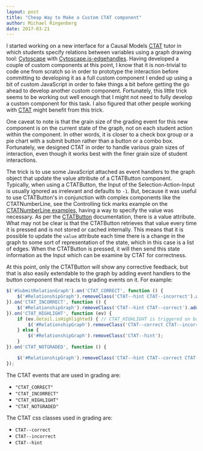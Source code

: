 ```yaml
---
layout: post
title: "Cheap Way to Make a Custom CTAT component"
author: Michael Ringenberg
date: 2017-03-21
---
```

I started working on a new interface for a Causal Models
[CTAT](https://github.com/CMUCTAT/CTAT/) tutor in which
students specify relations between variables using a graph drawing tool:
[Cytoscape](http://js.cytoscape.org/) with
[Cytoscape.js-edgehandles](https://github.com/cytoscape/cytoscape.js-edgehandles).
Having developed a couple of custom components at this point, I know
that it is non-trivial to code one from scratch so in order to
prototype the interaction before committing to developing it as a full
custom component I ended up using a bit of custom JavaScript in order
to fake things a bit before getting the go ahead to develop another
custom component. Fortunately, this little trick seems to be working
out well enough that I might not need to fully develop a custom
component for this task. I also figured that other people working with
[CTAT](https://github.com/CMUCTAT/CTAT/) might benefit from this trick.

One caveat to note is that the grain size of the grading event for
this new component is on the current state of the graph, not on each
student action within the component. In other words, it is closer to a
check box group or a pie chart with a submit button rather than a
button or a combo box. Fortunately, we designed CTAT in order to
handle various grain sizes of interaction, even though it works best
with the finer grain size of student interactions.

The trick is to use some JavaScript attached as event handlers to the
graph object that update the value attribute of a CTATButton
component. Typically, when using a CTATButton, the Input of the
Selection-Action-Input is usually ignored as irrelevant and defaults
to `-1`.  But, because it was useful to use CTATButton's in
conjunction with complex components like the CTATNumberLine, see the
Controlling tick marks example on the
[CTATNumberLine examples](https://cdn.rawgit.com/CMUCTAT/CTAT/latest/Examples/CTATNumberLine.html),
having a way to specify the value was necessary. As per the
[CTATButton](https://github.com/CMUCTAT/CTAT/wiki/CTATButton)
documentation, there is a value attribute. What may not be clear is
that the CTATButton retrieves that value every time it is pressed and
is not stored or cached internally. This means that it is possible to
update the `value` attribute each time there is a change in the graph
to some sort of representation of the state, which in this case is a
list of edges.  When the CTATButton is pressed, it will then send this
state information as the Input which can be examine by CTAT for
correctness.

At this point, only the CTATButton will show any corrective feedback,
but that is also easily extendable to the graph by adding event
handlers to the button component that reacts to grading events on it.
For example:
```javascript
$('#SubmitRelationGraph').on('CTAT_CORRECT', function () {
    $('#RelationshipGraph').removeClass('CTAT--hint CTAT--incorrect').addClass('CTAT--correct');
}).on('CTAT_INCORRECT', function () {
    $('#RelationshipGraph').removeClass('CTAT--hint CTAT--correct').addClass('CTAT--incorrect');
}).on('CTAT_HIGHLIGHT', function (ev) {
    if (ev.detail.isHighlighted) { // CTAT_HIGHLIGHT is triggered on both highlight and unhighlight, therefore check which it is.
        $('#RelationshipGraph').removeClass('CTAT--correct CTAT--incorrect').addClass('CTAT--hint');
    } else {
        $('#RelationshipGraph').removeClass('CTAT--hint');
    }
}).on('CTAT_NOTGRADED', function () {

    $('#RelationshipGraph').removeClass('CTAT--hint CTAT--correct CTAT--incorrect');
});
```

The CTAT events that are used in grading are:
* ```"CTAT_CORRECT"```
* ```"CTAT_INCORRECT"```
* ```"CTAT_HIGHLIGHT"```
* ```"CTAT_NOTGRADED"```

The CTAT css classes used in grading are:
* ```CTAT--correct```
* ```CTAT--incorrect```
* ```CTAT--hint```
